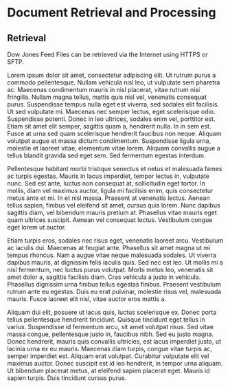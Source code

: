 
# Document Retrieval and Processing

## Retrieval

Dow Jones Feed Files can be retrieved via the Internet using HTTPS or SFTP.

Lorem ipsum dolor sit amet, consectetur adipiscing elit. Ut rutrum purus a commodo pellentesque. Nullam vehicula nisl leo, ut vulputate sem pharetra ac. Maecenas condimentum mauris in nisl placerat, vitae rutrum nisi fringilla. Nullam magna tellus, mattis quis nisl vel, venenatis consequat purus. Suspendisse tempus nulla eget est viverra, sed sodales elit facilisis. Ut sed vulputate mi. Maecenas nec semper lectus, eget scelerisque odio. Suspendisse potenti. Donec in leo ultrices, sodales enim vel, porttitor est. Etiam sit amet elit semper, sagittis quam a, hendrerit nulla. In in sem est. Fusce at urna sed quam scelerisque hendrerit faucibus non neque. Aliquam volutpat augue et massa dictum condimentum. Suspendisse ligula urna, molestie et laoreet vitae, elementum vitae lorem. Aliquam convallis augue a tellus blandit gravida sed eget sem. Sed fermentum egestas interdum.

Pellentesque habitant morbi tristique senectus et netus et malesuada fames ac turpis egestas. Mauris in lacus imperdiet, tempor lectus in, vulputate nunc. Sed est ante, luctus non consequat at, sollicitudin eget tortor. In mollis, diam vel maximus auctor, ligula mi facilisis enim, quis consectetur metus ante et mi. In et nisl massa. Praesent at venenatis lectus. Aenean tellus sapien, finibus vel eleifend sit amet, cursus quis lorem. Nunc dapibus sagittis diam, vel bibendum mauris pretium at. Phasellus vitae mauris eget quam ultrices suscipit. Aenean vel consequat lectus. Vestibulum congue eget lorem ut auctor.

Etiam turpis eros, sodales nec risus eget, venenatis laoreet arcu. Vestibulum ac iaculis dui. Maecenas at feugiat ante. Phasellus sit amet magna ut mi tempus rhoncus. Nam a augue vitae neque malesuada sodales. Ut viverra dapibus mauris, at dignissim felis iaculis quis. Sed nec est leo. Ut mollis mi a nisl fermentum, nec luctus purus volutpat. Morbi metus leo, venenatis sit amet dolor a, sagittis facilisis diam. Cras vehicula a justo in vehicula. Phasellus dignissim urna finibus tellus egestas finibus. Praesent vestibulum rutrum ante eu egestas. Duis eu erat pulvinar, molestie risus vel, malesuada mauris. Fusce laoreet elit nisl, vitae auctor eros mattis a.

Aliquam dui elit, posuere ut lacus quis, luctus scelerisque ex. Donec porta tellus pellentesque hendrerit tincidunt. Quisque tincidunt eget tellus in varius. Suspendisse id fermentum arcu, sit amet volutpat risus. Sed vitae massa congue, pellentesque justo in, faucibus nibh. Sed eu justo magna. Donec hendrerit, mauris quis convallis ultricies, est lacus imperdiet justo, ut lacinia urna ex eu mauris. Maecenas diam turpis, congue vitae turpis ac, semper imperdiet est. Aliquam erat volutpat. Curabitur vulputate elit vel maximus auctor. Donec suscipit est id leo hendrerit, in tempor urna aliquam. Ut bibendum placerat metus, at eleifend sapien placerat eget. Mauris id sapien turpis. Duis tincidunt cursus purus.